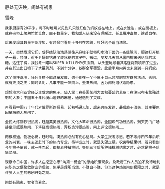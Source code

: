 静处无灾殃，闹处有祸患

雪峰


    我家厨房有20平米，时不时地可以见到几只浅红色的蚂蚁或在地上，或在水池边，或在面板上，或在碗柜上匆匆忙忙觅食，由于数量少，我和爱人从来没有理睬过，任其横冲直撞，逍遥自在。

    后来发现其数量不断增加，有时候可看到十多只在奔跑，只好给予适当清除。

    一天，突然发现它们，成群结队浩浩荡荡往来穿梭于壁柜和水池下面的一条缝隙间，顺迹打开柜子一看，哇呀，近千只蚂蚁钻进了装冰糖的盒子中，搬运，朋友几天前从国内捎来送给我的冰糖。这还了得，我找来一罐叫SUPER KILLEM的灭虫药，从头至尾顺着其路径将药喷洒了过去，并在其进出口喷下了大量药剂，不到十分钟，蚁群全军覆没，此后半月内再也未见到一只蚂蚁。

    这个事件说明，任何事物不能过量发展，也不能在一个不属于自己领地的地方群居活动，否则，就有灭顶之灾；同时说明，凡事不能一哄而上，去凑热闹，因为闹处潜伏着隐患。

    想想澳大利亚曾经泛滥成灾的兔子、仙人掌；在美国某州大面积蔓延的葛藤；在津巴布韦繁殖过剩的大象；中国五十年代漫山遍野的麻雀，通通遇到了灾难。

    再看看中国八十年代对俄罗斯的贸易，起初畅通无阻，后来兴旺发达，最后趋于消失，其主要原因是搞的太热闹了。

    全民大炼钢铁很热闹，赶超英美很热闹，文化大革命很热闹，全国炼气功很热闹，到天安门广场静坐示威很热闹，下海经商很热闹，弄权贪污很热闹，网上评论很热闹……

    两极相通，物极必反，赶时髦，凑热闹必然有伤心结局。大学生报考志愿，若不考虑四五年后职业的兴衰，一味去追赶时下的热门专业，待毕业之时，就是失望之期。农民种植果树，若只看到今年桃子值钱，就一哄而起，都抢着种植桃树，等到三年后所种植桃树结果之时，必然是桃子贬值之期。

    观察今日中国，许多人在挖空心思“淘第一桶金”的原始积累现象，及政府工作人员迫不及待地利用职务之便聚敛财富的现象，似乎是理所当然，不赚白不赚，但当这种热闹闹到极限之时，就是许多人人生的悲剧开始之期。

    闹处有隐患，智者当避之。



